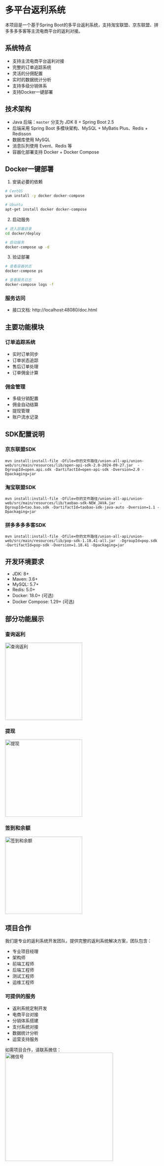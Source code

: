 # 多平台返利系统

本项目是一个基于Spring Boot的多平台返利系统，支持淘宝联盟、京东联盟、拼多多多多客等主流电商平台的返利对接。

## 系统特点

* 支持主流电商平台返利对接
* 完整的订单追踪系统
* 灵活的分佣配置
* 实时的数据统计分析
* 支持多级分销体系
* 支持Docker一键部署

## 技术架构

* Java 后端：`master` 分支为 JDK 8 + Spring Boot 2.5
* 后端采用 Spring Boot 多模块架构、MySQL + MyBatis Plus、Redis + Redisson
* 数据库使用 MySQL
* 消息队列使用 Event、Redis 等
* 容器化部署支持 Docker + Docker Compose

## Docker一键部署

1. 安装必要的依赖
```bash
# CentOS
yum install -y docker docker-compose

# Ubuntu
apt-get install docker docker-compose
```

2. 启动服务
```bash
# 进入部署目录
cd docker/deploy

# 启动服务
docker-compose up -d
```

3. 验证部署
```bash
# 查看容器状态
docker-compose ps

# 查看服务日志
docker-compose logs -f
```

### 服务访问
- 接口文档: http://localhost:48080/doc.html

## 主要功能模块

### 订单追踪系统
- 实时订单同步
- 订单状态追踪
- 售后订单处理
- 订单佣金计算

### 佣金管理
- 多级分销配置
- 佣金自动结算
- 提现管理
- 账户流水记录

## SDK配置说明

### 京东联盟SDK
```shell
mvn install:install-file -Dfile=你的文件路径/union-all-api/union-web/src/main/resources/lib/open-api-sdk-2.0-2024-09-27.jar  -DgroupId=open.api.sdk -DartifactId=open-api-sdk -Dversion=2.0 -Dpackaging=jar
```

### 淘宝联盟SDK
```shell
mvn install:install-file -Dfile=你的文件路径/union-all-api/union-web/src/main/resources/lib/taobao-sdk-NEW_JAVA.jar  -DgroupId=tao.bao.sdk -DartifactId=taobao-sdk-java-auto -Dversion=1.1 -Dpackaging=jar
```

### 拼多多多多客SDK
```shell
mvn install:install-file -Dfile=你的文件路径/union-all-api/union-web/src/main/resources/lib/pop-sdk-1.18.41-all.jar  -DgroupId=pop.sdk -DartifactId=pop-sdk -Dversion=1.18.41 -Dpackaging=jar
```

## 开发环境要求

- JDK: 8+
- Maven: 3.6+
- MySQL: 5.7+
- Redis: 5.0+
- Docker: 18.0+ (可选)
- Docker Compose: 1.29+ (可选)

## 部分功能展示
### 查询返利
<img src="images/%E6%9F%A5%E8%AF%A2%E8%BF%94%E5%88%A9.jpg" alt="查询返利" width="250">

### 提现
<img src="images/%E6%8F%90%E7%8E%B0.jpg" alt="提现" width="250">

### 签到和余额
<img src="images/%E7%AD%BE%E5%88%B0%E5%92%8C%E4%BD%99%E9%A2%9D.jpg" alt="签到和余额" width="250">


## 项目合作

我们是专业的返利系统开发团队，提供完整的返利系统解决方案，团队包含：
- 专业项目经理
- 架构师
- 前端工程师
- 后端工程师
- 测试工程师
- 运维工程师

### 可提供的服务
- 返利系统定制开发
- 电商平台对接
- 分销体系搭建
- 支付系统对接
- 数据统计分析
- 运营支持服务

如需项目合作，请联系微信：
<img src="images/%E5%BE%AE%E4%BF%A1%E5%8F%B7.jpg" alt="微信号" width="350">


